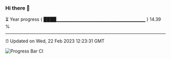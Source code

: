 ### Hi there 👋

⏳ Year progress { ████▁▁▁▁▁▁▁▁▁▁▁▁▁▁▁▁▁▁▁▁▁▁▁▁▁▁ } 14.39 %

---

⏰ Updated on Wed, 22 Feb 2023 12:23:31 GMT

![Progress Bar CI](https://github.com/liununu/liununu/workflows/Progress%20Bar%20CI/badge.svg)
